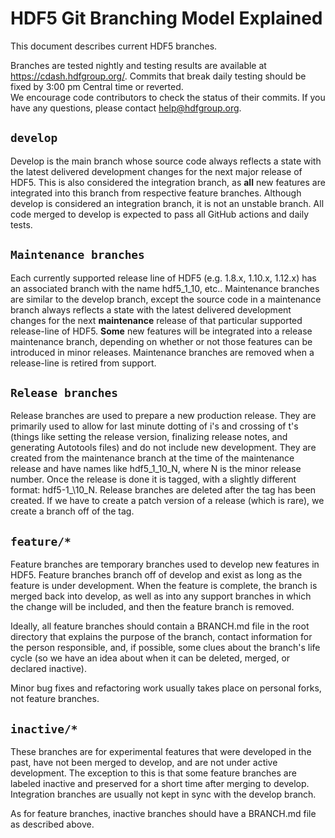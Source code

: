 # HDF5 Git Branching Model Explained

This document describes current HDF5 branches. 

Branches are tested nightly and testing results are available at https://cdash.hdfgroup.org/. 
Commits that break daily testing should be fixed by 3:00 pm Central time or reverted.  
We encourage code contributors to check the status of their commits. If you have any questions, please contact help@hdfgroup.org.
 
## `develop`
Develop is the main branch whose source code always reflects a state with the latest delivered development changes for the next major release of HDF5. 
This is also considered the integration branch, as **all** new features are integrated into this branch from respective feature branches. Although
develop is considered an integration branch, it is not an unstable branch. All code merged to develop is expected to pass all GitHub actions and daily tests.

## `Maintenance branches`
Each currently supported release line of HDF5 (e.g. 1.8.x, 1.10.x, 1.12.x) has an associated branch with the name hdf5\_1\_10, etc.. 
Maintenance branches are similar to the develop branch, except the source code in a maintenance branch always reflects a state 
with the latest delivered development changes for the next **maintenance** release of that particular supported release-line of HDF5. 
**Some** new features will be integrated into a release maintenance branch, depending on whether or not those features can be 
introduced in minor releases.  Maintenance branches are removed when a release-line is retired from support.

## `Release branches`
Release branches are used to prepare a new production release. They are primarily used to allow for last minute dotting of i's and crossing of t's 
(things like setting the release version, finalizing release notes, and generating Autotools files) and do not include new development. 
They are created from the maintenance branch at the time of the maintenance release and have 
names like hdf5\_1\_10\_N, where N is the minor release number. Once the release is  done it is tagged, with a slightly different format: hdf5-1\_\10\_N. 
Release branches are deleted after the tag has been created. If we have to create a patch version of a release (which is rare), we create a branch off of the tag.

## `feature/*`
Feature branches are temporary branches used to develop new features in HDF5.
Feature branches branch off of develop and exist as long as the feature is under development. 
When the feature is complete, the branch is merged back into develop, as well as into any support branches in which the change will be included, and then the feature branch is removed.

Ideally, all feature branches should contain a BRANCH.md file in the root directory that explains the purpose of the branch, contact information for the person responsible, and, if possible, some clues about the branch's life cycle (so we have an idea about when it can be deleted, merged, or declared inactive).

Minor bug fixes and refactoring work usually takes place on personal forks, not feature branches.

## `inactive/*`
These branches are for experimental features that were developed in the past, have not been merged to develop, and are not under active development. The exception to this is that some feature branches are labeled inactive and preserved for a short time after merging to develop. Integration branches are usually not kept in sync with the develop branch.

As for feature branches, inactive branches should have a BRANCH.md file as described above.
